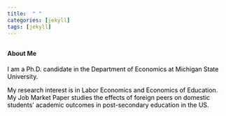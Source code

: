 ```yaml
---
title:  " "
categories: [jekyll]
tags: [jekyll]
---
```



<h4 style="margin-top:30px;" id="working-papers"><strong>About Me</strong></h4>

<p><font color="#000000">I am a Ph.D. candidate in the Department of Economics at Michigan State University.</font></p>
  
 
<p><font color="#000000"> My research interest is in Labor Economics and Economics of Education. My Job Market Paper studies the effects of foreign peers on domestic students' academic outcomes in post-secondary education in the US. </font></p>

<!-- 
<p style="color:#000000;">For more information, please see my <a href="{{ site.baseurl }}/files/CV_Anjali_P_Verma.pdf"><b><font face="Arial" color="#C35900">CV </font></b></a> or contact me at  <a href="mailto:{{ site.author.email }}" title="Email {{ site.author.email }}" target="_blank"><b><font face="Arial" color="#C35900">anjali.priya@utexas.edu</font></b></a>.</p>


<h4 style="margin-top:40px;" id="working-papers"><b><font face="Arial"><u>Selected Papers:</u></font></b></h4>
<p style="margin-top:10px;"><a href="{{ site.baseurl }}/files/Disruptive Interactions_JMP_Anjali P Verma.pdf" target="_blank"><font face="Arial" size="3" style="color:#C35900"><b>Disruptive Interactions: Long-run Peer Effects of Disciplinary Schools</b></font></a> - <font size="2" style="color:#606060;"> with A. Yonah Meiselman </font><font style="color:#000000;"></font></p>
  
<p style="margin-top:-10px;"><a href="{{ site.baseurl }}/files/Clean Energy, Gender, and Labor Supply.pdf" target="_blank"><font face="Arial" size="3" style="color:#C35900"><b>Clean Energy Access: Gender Disparity, Health, and Labor Supply</b></font></a> - <font size="2" style="color:#606060;"> with Imelda,</font>
<font size="3" style="color:#606060;">  <strong>Forthcoming, </strong></font> <font size="3" style="color:#000000;"><strong> Economic Journal</strong> </font></p>
  
<p><font color="#000000"> To view my full research page, click <a href="https://anjalipverma.github.io/research/"><b><font face="Arial" color="#C35900"> here</font></b></a>.</font></p>

-->

